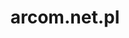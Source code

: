 ---
# GLOBAL 
layout: post
title: arcom.net.pl
seo_title:  SEO arcom.net.pl
seo_description: |-
  META arcom.net.pl
menu_title: arcom.net.pl
cta_title:
show_contact_in_footer: true

# CASESTUDY layout
intro: 
  title: Nowoczesny design i innowacyjny system widoku produktów
  content: |-
    Kompleksowa odpowiedź na oczekiwania użytkownika w zakresie systemów magazynowania i transportu. Doświadczenie wsparte nowoczesnymi technologiami. Innowacyjny sposób prezencji produktów z elementami animacji, prosty i charakterystyczny design, a przede wszystkim przyjazny i intuicyjny layout skierowany na użytkownika.
screens:
  mobile: /uploads/casestudy-arcom-net-pl-mobile.jpg
  desktop:
colors:
  main: FAE129
  devices_border: FFFFFF
company: arcom.net.pl
company_logo: /uploads/logo-manwoman.svg
testimonial_on_index: false
casestudy_on_index: true
cta: Przeczytaj o sukcesie
customer_opinion:
  person: Marcin Jakiśtam
  position: CEO
  photo:
  quotation: 
  quotation_small: |-
    Musimy załatwić. Komunikacja od samego początku przebiegała bardzo sprawnie. Nowoczesne i funkcjonalne rozwiązania zaproponowane przez Projets zostały dopasowane do naszych wszystkich oczekiwań.
  promoted: true

main_for_service: _services/ux-ui.md
---